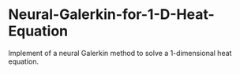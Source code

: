 # Neural-Galerkin-for-1-D-Heat-Equation
Implement of a neural Galerkin method to solve a 1-dimensional heat equation.
